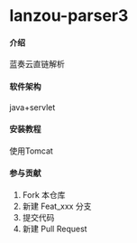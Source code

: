 # lanzou-parser3

#### 介绍
蓝奏云直链解析

#### 软件架构
java+servlet


#### 安装教程

使用Tomcat


#### 参与贡献

1.  Fork 本仓库
2.  新建 Feat_xxx 分支
3.  提交代码
4.  新建 Pull Request

